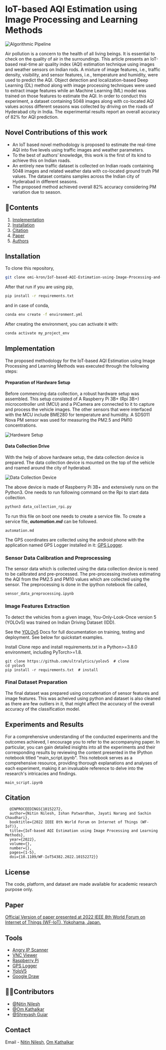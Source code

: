
# IoT-based AQI Estimation using Image Processing and Learning Methods

![Algorithmic Pipeline](/algorithm_pipeline.png)

Air pollution is a concern to the health of all
living beings. It is essential to check on the quality of air in
the surroundings. This article presents an IoT-based real-time
air quality index (AQI) estimation technique using images and
weather sensors on Indian rods. A mixture of image features,
i.e., traffic density, visibility, and sensor features, i.e., temperature
and humidity, were used to predict the AQI. Object detection and
localization-based Deep Learning (DL) method along with image
processing techniques were used to extract image features while
an Machine Learning (ML) model was trained on those features
to estimate the AQI. In order to conduct this experiment, a
dataset containing 5048 images along with co-located AQI values
across different seasons was collected by driving on the roads
of Hyderabad city in India. The experimental results report an
overall accuracy of 82% for AQI prediction.


## Novel Contributions of this work

- An IoT based novel methodology is proposed to estimate the real-time AQI into five levels using traffic images and weather parameters. 
- To the best of authors’ knowledge, this work is the first of its kind to achieve this on Indian roads.
- An entirely new traffic dataset is collected on Indian roads containing 5048 images and related weather data with co-located ground truth PM values. The dataset contains samples across the Indian city of Hyderabad in different seasons.
- The proposed method achieved overall 82% accuracy considering PM variation due to season.


## 🌱Contents

1. [Implementation](#Implementation)
2. [Installation](#Installation)
3. [Citation](#Citation)
4. [Paper](#Paper)
5. [Authors](#Authors)
## Installation

To clone this repository, 

```bash
git clone omi-kron/IoT-based-AQI-Estimation-using-Image-Processing-and-Learning-Methods
```
After that run if you are using pip,

```bash
pip install -r requirements.txt
```

and in case of conda,

```bash
conda env create -f environment.yml

```
After creating the environment, you can activate it with:

```bash
conda activate my_project_env
```
## Implementation

The proposed methodology for the IoT-based AQI Estimation using Image Processing and Learning Methods was executed through the following steps:

#### Preparation of Hardware Setup

Before commencing data collection, a robust hardware setup was assembled. This setup consisted of A Raspberry Pi 3B+ (Rpi 3B+) microcontroller unit (MCU) and a PiCamera are connected to it to capture and process the vehicle images. The other sensors that were interfaced with the MCU include BME280 for temperature and humidity. A SDS011 Nova PM sensor was used for measuring the PM2.5 and PM10 concentrations.

![Hardware Setup](/hardware.png)

#### Data Collection Drive

With the help of above hardware setup, the data collection device is prepared. The data collection device is mounted on the top of the vehicle and roamed around the city of hyderabad.

![Data Collection Device](/AQI_node.png)

The above device is made of Raspberry Pi 3B+ and extensively runs on the Python3. One needs to run following command on the Rpi to start data collection.

```Python
python3 data_collection_rpi.py

```
To run this file on boot one needs to create a service file. To create a service file, ***automation.md*** can be followed.

```
automation.md
```

The GPS coordinates are collected using the android phone with the application named GPS Logger installed in it: [GPS Logger](https://play.google.com/store/apps/details?id=eu.basicairdata.graziano.gpslogger&hl=en&gl=US).

### Sensor Data Calibration and Preprocessing

The sensor data which is collected using the data collection device is need to be calibrated and pre-processed. The pre-processing involves estimating the AQI from the PM2.5 and PM10 values which are collected using the sensor. The preprocessing is done in the ipython notebook file called,

```
sensor_data_preprocessing.ipynb
```

### Image Features Extraction

To detect the vehicles from a given image,
You-Only-Look-Once version 5 (YOLOv5) was trained
on Indian Driving Dataset (IDD). 

See the [YOLOv5](https://github.com/ultralytics/yolov5/tree/master) Docs for full documentation on training, testing and deployment. See below for quickstart examples.

Install
Clone repo and install requirements.txt in a Python>=3.8.0 environment, including PyTorch>=1.8.

```
git clone https://github.com/ultralytics/yolov5  # clone
cd yolov5
pip install -r requirements.txt  # install
```
### Final Dataset Preparation

The final dataset was prepared using concatenation of sensor features and image features. This was acheived using python and dataset is also cleaned as there are few outliers in it, that might affect the accuracy of the overall accuracy of the classification model. 
 



## Experiments and Results

For a comprehensive understanding of the conducted experiments and the outcomes achieved, I encourage you to refer to the accompanying paper. In particular, you can gain detailed insights into all the experiments and their corresponding results by reviewing the content presented in the IPython notebook titled "main_script.ipynb". This notebook serves as a comprehensive resource, providing thorough explanations and analyses of each experiment, making it an invaluable reference to delve into the research's intricacies and findings.

```
main_script.ipynb
```
## Citation

```
  @INPROCEEDINGS{10152272,
  author={Nitin Nilesh, Ishan Patwardhan, Jayati Narang and Sachin Chaudhari},
  booktitle={2022 IEEE 8th World Forum on Internet of Things (WF-IoT)}, 
  title={IoT-based AQI Estimation using Image Processing and Learning Methods}, 
  year={2022},
  volume={},
  number={},
  pages={1-5},
  doi={10.1109/WF-IoT54382.2022.10152272}}
```
## License

The code, platform, and dataset are made available for academic research purpose only.

## Paper

[Official Version of paper presented at 2022 IEEE 8th World Forum on Internet of Things (WF-IoT), Yokohama, Japan.](https://ieeexplore.ieee.org/document/10152272)
## Tools 

- [Angry IP Scanner]() 
- [VNC Viewer]()
- [Raspberry Pi]()
- [GPS Logger]()
- [YoloV5]()
- [Google Draw]()
## 👨‍🏫Contributors

- [@Nitin Nilesh](https://github.com/Pi-Rasp)
- [@Om Kathalkar](https://github.com/omi-kron)
- [@Shreyash Gujar](https://github.com/ShreyashGujar)
## Contact

Email - [Nitin Nilesh](mailto:nitin.nilesh@research.iiit.ac.in), [Om Kathalkar](om.kathalkar@research.iiit.ac.in)
